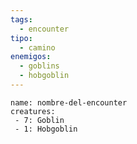 ```yaml
---
tags:
  - encounter
tipo:
  - camino
enemigos:
  - goblins
  - hobgoblin
---
```



```encounter-table
name: nombre-del-encounter
creatures:
 - 7: Goblin
 - 1: Hobgoblin
```
